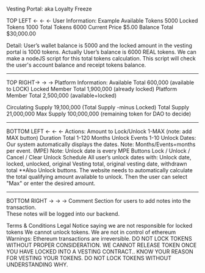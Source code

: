 Vesting Portal:   aka Loyalty Freeze

TOP LEFT <- <- <- 
User Information:		Example
Available Tokens		5000
Locked Tokens			1000
Total Tokens			6000
Current Price			$5.00
Balance Total			$30,000.00

Detail: User’s wallet balance is 5000 and the locked amount in the vesting portal is 1000 tokens. Actually User’s balance is 6000 REAL tokens. We can make a nodeJS script for this total tokens calculation. This script will check the user's account balance and receipt tokens balance. 
___________________________________________________
TOP RIGHT-> -> ->
Platform Information:
Available Total 			600,000	(available to LOCK)
Locked Member Total		1,900,000	(already locked)
Platform Member Total		2,500,000	(available+locked)

Circulating Supply		19,100,000	(Total Supply -minus Locked)
Total Supply			21,000,000
Max Supply			100,000,000	(remaining token for DAO to decide)
____________________________________________________
BOTTOM LEFT <- <- <- 
Actions: 
Amount to Lock/Unlock	1-MAX			(note: add MAX button)
Duration Total			1-120 Months
Unlock Events			1-10 
Unlock Dates:			Our system automatically displays the dates.
				Note: Months/Events=months per event. (MPE)
				Note: Unlock date is every MPE
Buttons			Lock  /  Unlock  /  Cancel  /  Clear
Unlock Schedule 		All user’s unlock dates with:
				Unlock date, locked, unlocked, original Vesting total, original 
vesting date,  withdrawn total 
**Also Unlock buttons.  The website needs to automatically calculate the total qualifying amount available to unlock.  Then the user can select "Max" or enter the desired amount.
_____________________________________________________
BOTTOM RIGHT -> -> -> 
Comment			Section for users to add notes into the transaction.  
These notes will be logged into our backend. 


Terms & Conditions		Legal Notice saying we are not responsible for locked tokens
				We cannot unlock tokens.  We are not in control of ethereum
Warnings:
Ethereum transactions are irreversible.  DO NOT LOCK TOKENS WITHOUT PROPER CONSIDERATION.  WE CANNOT RELEASE TOKEN ONCE YOU HAVE LOCKED INTO A VESTING CONTRACT..
KNOW YOUR REASON FOR VESTING YOUR TOKENS.  DO NOT LOCK TOKENS WITHOUT UNDERSTANDING WHY.




